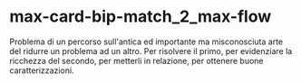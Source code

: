 # max-card-bip-match_2_max-flow

Problema di un percorso sull'antica ed importante ma misconosciuta arte del ridurre un problema ad un altro. Per risolvere il primo, per evidenziare la ricchezza del secondo, per metterli in relazione, per ottenere buone caratterizzazioni.

